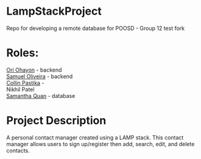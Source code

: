 # LampStackProject
Repo for developing a remote database for POOSD  - Group 12 test fork

# Roles:
[Ori Ohayon](https://github.com/oriohayon15) - backend  
[Samuel Oliveira](https://github.com/soliveira3) - backend  
[Collin Pastika](https://github.com/cjpastika) -  
Nikhil Patel  
[Samantha Quan](https://github.com/samanthaquan) - database

# Project Description
A personal contact manager created using a LAMP stack. This contact manager allows users to sign up/register then add, search, edit, and delete contacts.

